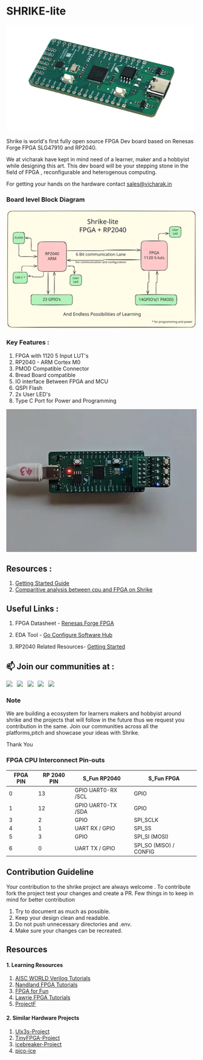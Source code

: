 # SHRIKE-lite

![image](./asset/shirke-angle-01.jpg)

Shrike is world's first fully open source FPGA Dev board based on Renesas Forge FPGA SLG47910 and RP2040. 

We at vicharak have kept in mind need of a learner, maker and a hobbyist while designing this art. This dev board will be your stepping stone in the field of FPGA , reconfigurable and heterogenous computing.

For getting your hands on the hardware contact [sales@vicharak.in](mailto:sales@vicharak.in)

### Board level Block Diagram

<div align="center">

![shrike](./asset/shrike_lite.svg)

</div>

### Key Features : 

1.  FPGA with 1120 5 Input LUT's
2.  RP2040 - ARM Cortex M0
3.  PMOD Compatible Connector
4.  Bread Board compatible 
5.  IO interface Between FPGA and MCU
6.  QSPI Flash 
7.  2x User LED's
8.  Type C Port for Power and Programming 





<div align="center">

![blink_webp](./asset/shrike_blink.webp)

</div>

## Resources : 

1. [Getting Started Guide ](./Docs/FPGA_Programming.rst)
2. [Comparitive analysis between cpu and FPGA on Shrike](./Docs/RP2040vsFPGA.md)

## Useful Links : 
1. FPGA Datasheet - [Renesas Forge FPGA ](https://www.renesas.com/en/products/programmable-mixed-signal-asic-ip-products/forgefpga-low-density-fpgas/slg47910-1k-lut-forgefpga)

2. EDA Tool - [Go Configure Software Hub](https://www.renesas.com/en/software-tool/go-configure-software-hub)

3. RP2040 Related Resources- [Getting Started ](https://projects.raspberrypi.org/en/projects/getting-started-with-the-pico)

## 📫 Join our communities at :
  
   [<img src="./asset/discord-icon.svg" width="10%"/>](https://discord.com/invite/EhQy97CQ9G)  &nbsp; [<img src="./asset/x_icon.png" width="10%"/>](https://x.com/Vicharak_In)  &nbsp; [<img src="./asset/vicharak_icon.png" width="10%"/>](https://discuss.vicharak.in/)  &nbsp; [<img src="https://img.icons8.com/color/48/000000/linkedin.png" width="10%"/>](https://www.linkedin.com/company/vicharak-in)  &nbsp; [<img src="./asset/reddit_icon.jpeg" width="10%"/>](https://www.reddit.com/r/Vicharak/)  &nbsp;

### Note
 
We are building a ecosystem for learners makers and hobbyist around shrike and the projects that will follow in the future thus we request you contribution in the same. Join our communities across all the platforms,pitch and showcase your ideas with Shrike. 

Thank You 
 


### FPGA CPU Interconnect Pin-outs 

<div align="center">

| FPGA PIN | RP 2040 PIN | S_Fun RP2040     | S_Fun FPGA         |
|----------|-------------|------------------|--------------------|
| 0        | 13          | GPIO UART0-RX /SCL   |GPIO                |
| 1        | 12          | GPIO UART0-TX /SDA   | GPIO               |
| 3        | 2           | GPIO             | SPI_SCLK           |
| 4        | 1           | UART RX / GPIO   | SPI_SS             |
| 5        | 3           | GPIO             | SPI_SI (MOSI)      |
| 6        | 0           | UART TX / GPIO   | SPI_SO (MISO) / CONFIG |

 
</div>


## Contribution Guideline  

Your contribution to the shrike project are always welcome . 
To contribute fork the project test your changes and create a PR. Few things in to keep in mind for better contribution 

1. Try to document as much as possible. 
2. Keep your design clean and readable.
3. Do not push unnecessary directories and .env.
4. Make sure your changes can be recreated. 

## Resources 
 #### 1. Learning Resources 

   1. [AISC WORLD Verilog Tutorials ](https://www.asic-world.com/verilog/veritut.html)
   2. [Nandland FPGA Tutorials](https://nandland.com/fpga-101/)
   3. [FPGA for Fun](https://www.fpga4fun.com/)
   4. [Lawrie FPGA Tutorials](https://lawrie.github.io/blackicemxbook/)
   5. [ProjectF](https://projectf.io/)
  
 #### 2. Similar Hardware Projects 
   1. [Ulx3s-Project](https://ulx3s.github.io/)
   2. [TinyFPGA-Project](https://tinyfpga.com/)
   3. [icebreaker-Project](https://github.com/icebreaker-fpga/icebreaker)
   4. [pico-ice](https://pico-ice.tinyvision.ai/)
   
